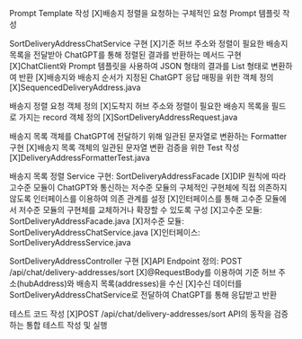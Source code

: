 Prompt Template 작성
[X]배송지 정렬을 요청하는 구체적인 요청 Prompt 템플릿 작성

SortDeliveryAddressChatService 구현
[X]기준 허브 주소와 정렬이 필요한 배송지 목록을 전달받아 ChatGPT를 통해 정렬된 결과를 반환하는 메서드 구현
[X]ChatClient와 Prompt 템플릿을 사용하여 JSON 형태의 결과를 List 형태로 변환하여 반환
[X]배송지와 배송지 순서가 지정된 ChatGPT 응답 매핑을 위한 객체 정의
[X]SequencedDeliveryAddress.java

배송지 정렬 요청 객체 정의
[X]도착지 허브 주소와 정렬이 필요한 배송지 목록을 필드로 가지는 record 객체 정의
[X]SortDeliveryAddressRequest.java

배송지 목록 객체를 ChatGPT에 전달하기 위해 일관된 문자열로 변환하는 Formatter 구현
[X]배송지 목록 객체의 일관된 문자열 변환 검증을 위한 Test 작성
[X]DeliveryAddressFormatterTest.java

배송지 목록 정렬 Service 구현: SortDeliveryAddressFacade
[X]DIP 원칙에 따라 고수준 모듈이 ChatGPT와 통신하는 저수준 모듈의 구체적인 구현체에 직접 의존하지 않도록 인터페이스를 이용하여 의존 관계를 설정
[X]인터페이스를 통해 고수준 모듈에서 저수준 모듈의 구현체를 교체하거나 확장할 수 있도록 구성
[X]고수준 모듈: SortDeliveryAddressFacade.java
[X]저수준 모듈: SortDeliveryAddressChatService.java
[X]인터페이스: SortDeliveryAddressService.java

SortDeliveryAddressController 구현
[X]API Endpoint 정의: POST /api/chat/delivery-addresses/sort
[X]@RequestBody를 이용하여 기준 허브 주소(hubAddress)와 배송지 목록(addresses)을 수신
[X]수신 데이터를 SortDeliveryAddressChatService로 전달하여 ChatGPT를 통해 응답받고 반환

테스트 코드 작성
[X]POST /api/chat/delivery-addresses/sort API의 동작을 검증하는 통합 테스트 작성 및 실행